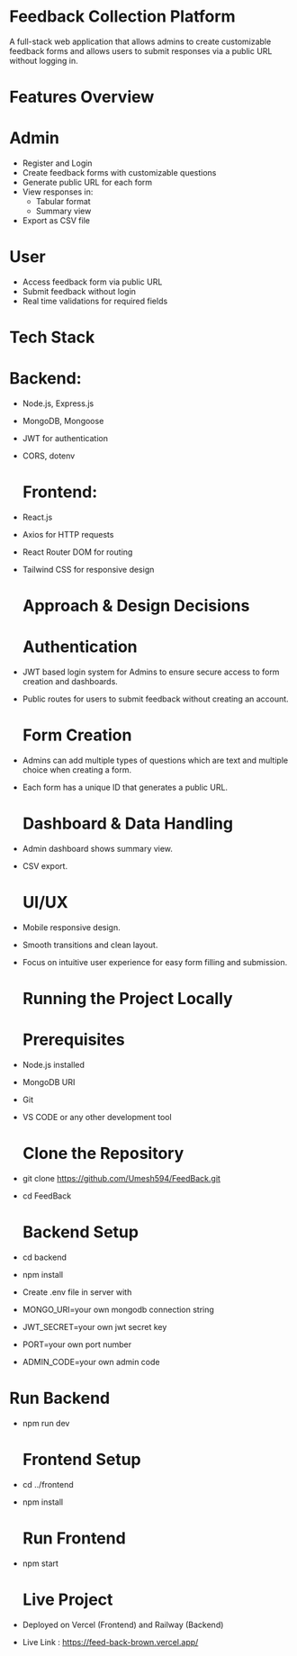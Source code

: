 # Feedback Collection Platform

  A full-stack web application that allows admins to create customizable feedback forms and allows users to submit responses via a public URL without logging in.

 # Features Overview

 # Admin
- Register and Login
- Create feedback forms with customizable questions
- Generate public URL for each form
- View responses in:
  - Tabular format
  - Summary view
- Export as CSV file

 # User
- Access feedback form via public URL
- Submit feedback without login
- Real time validations for required fields

 # Tech Stack

  # Backend:
- Node.js, Express.js
- MongoDB, Mongoose
- JWT for authentication
- CORS, dotenv

  # Frontend:
- React.js
- Axios for HTTP requests
- React Router DOM for routing
- Tailwind CSS for responsive design

  
  # Approach & Design Decisions

  # Authentication
- JWT based login system for Admins to ensure secure access to form creation and dashboards.
- Public routes for users to submit feedback without creating an account.

  # Form Creation
- Admins can add multiple types of questions which are text and multiple choice when creating a form.
- Each form has a unique ID that generates a public URL.

  # Dashboard & Data Handling
- Admin dashboard shows summary view.
- CSV export.

  # UI/UX
- Mobile responsive design.
- Smooth transitions and clean layout.
- Focus on intuitive user experience for easy form filling and submission.

  # Running the Project Locally

  # Prerequisites
- Node.js installed
- MongoDB URI
- Git
- VS CODE or any other development tool

  # Clone the Repository
- git clone https://github.com/Umesh594/FeedBack.git
- cd FeedBack

  # Backend Setup
- cd backend
- npm install
-  Create .env file in server with  
-  MONGO_URI=your own mongodb connection string
-  JWT_SECRET=your own jwt secret key
-  PORT=your own port number
-  ADMIN_CODE=your own admin code
  # Run Backend
- npm run dev

  # Frontend Setup
- cd ../frontend
- npm install
  # Run Frontend
- npm start

  # Live Project

- Deployed on Vercel (Frontend) and Railway (Backend)
- Live Link : https://feed-back-brown.vercel.app/
